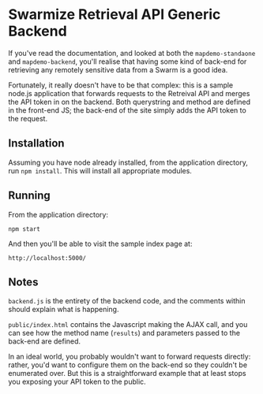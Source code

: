 # Swarmize Retrieval API Generic Backend

If you've read the documentation, and looked at both the `mapdemo-standaone` and `mapdemo-backend`, you'll realise that having some kind of back-end for retrieving any remotely sensitive data from a Swarm is a good idea. 

Fortunately, it really doesn't have to be that complex: this is a sample node.js application that forwards requests to the Retreival API and merges the API token in on the backend. Both querystring and method are defined in the front-end JS; the back-end of the site simply adds the API token to the request.

## Installation

Assuming you have node already installed, from the application directory, run `npm install`. This will install all appropriate modules.

## Running

From the application directory:

	npm start
	
And then you'll be able to visit the sample index page at:

	http://localhost:5000/
	
## Notes

`backend.js` is the entirety of the backend code, and the comments within should explain what is happening.

`public/index.html` contains the Javascript making the AJAX call, and you can see how the method name (`results`) and parameters passed to the back-end are defined.

In an ideal world, you probably wouldn't want to forward requests directly: rather, you'd want to configure them on the back-end so they couldn't be enumerated over. But this is a straightforward example that at least stops you exposing your API token to the public.